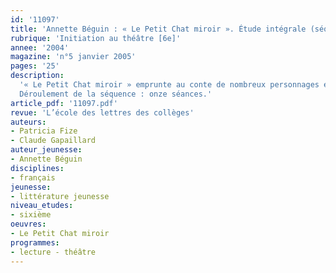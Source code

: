 ```yaml
---
id: '11097'
title: 'Annette Béguin : « Le Petit Chat miroir ». Étude intégrale (séquence)'
rubrique: 'Initiation au théâtre [6e]'
annee: '2004'
magazine: 'n°5 janvier 2005'
pages: '25'
description: 
  '« Le Petit Chat miroir » emprunte au conte de nombreux personnages et situations caractéristiques du genre : des animaux qui parlent, un sorcier, une sorcière, un cadre spatio-temporel imprécis. Ces emprunts au genre le mieux connu des élèves facilitent le passage à un genre moins maîtrisé, celui du théâtre. Le suspense s’ajoute au comique pour traiter d’une intrigue aisée à suivre : un sorcier cherche de la graisse de chat ; le chat Miroir « promet au sorcier sa graisse en échange d’une vie repue et sans efforts ». La double énonciation propre au genre théâtral est également très lisible. L’identification de cette structure énonciative particulière est fondamentale : « Les énonciations proférées sur scène sont adressées à deux destinataires distincts : l’interlocuteur sur scène et le public. Le même discours fonctionne simultanément sur deux plans, il doit agir sur l’interlocuteur immédiat et sur le destinataire indirect (l’émouvoir, le faire rire…). Il en résulte que toute étude des dialogues théâtraux est constamment tenue de lire les énoncés sur leurs deux versants : en tant que conversation entre deux personnages, en tant qu’énoncé d’un auteur adressé à un public. »
  Déroulement de la séquence : onze séances.'
article_pdf: '11097.pdf'
revue: 'L’école des lettres des collèges'
auteurs:
- Patricia Fize
- Claude Gapaillard
auteur_jeunesse:
- Annette Béguin
disciplines:
- français
jeunesse:
- littérature jeunesse
niveau_etudes:
- sixième
oeuvres:
- Le Petit Chat miroir
programmes:
- lecture - théâtre
---
```

